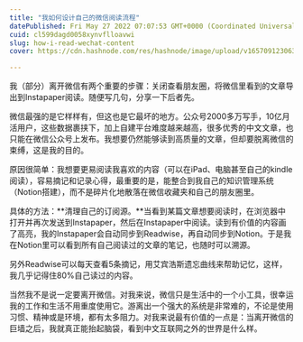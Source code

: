```yaml
---
title: "我如何设计自己的微信阅读流程"
datePublished: Fri May 27 2022 07:07:53 GMT+0000 (Coordinated Universal Time)
cuid: cl599dagd0058xynvflloavwi
slug: how-i-read-wechat-content
cover: https://cdn.hashnode.com/res/hashnode/image/upload/v1657091230637/qgVCXMGAX.jpg

---
```


我（部分）离开微信有两个重要的步骤：关闭查看朋友圈，将微信里看到的文章导出到Instapaper阅读。随便写几句，分享一下后者先。

微信最强的是它样样有，但这也是它最坏的地方。公众号2000多万写手，10亿月活用户，这些数据裹挟下，加上自建平台难度越来越高，很多优秀的中文文章，也只能在微信公众号上发布。我想要仍然能够读到高质量的文章，但却要脱离微信的束缚，这是我的目的。

原因很简单：我想要更易阅读我喜欢的内容（可以在iPad、电脑甚至自己的kindle阅读），容易摘记和记录心得，最重要的是，能整合到我自己的知识管理系统（Notion搭建），而不是碎片化地散落在微信收藏夹和自己的朋友圈里。

具体的方法：**清理自己的订阅源。**当看到某篇文章想要阅读时，在浏览器中打开并再次发送到Instapaper，然后在Instapaper中阅读。读到有价值的内容画了高亮，我的Instapaper会自动同步到Readwise，再自动同步到Notion。于是我在Notion里可以看到所有自己阅读过的文章的笔记，也随时可以溯源。

另外Readwise可以每天查看5条摘记，用艾宾浩斯遗忘曲线来帮助记忆，这样，我几乎记得住80%自己读过的内容。

当然我不是说一定要离开微信。对我来说，微信只是生活中的一个小工具，很幸运我的工作和生活不用重度使用它。游离出一个强大的系统是非常难的，不论是使用习惯、精神或是环境，都有太多阻力。对我来说最有价值的一点是：当离开微信的巨墙之后，我就真正能抬起脑袋，看到中文互联网之外的世界是什么样。